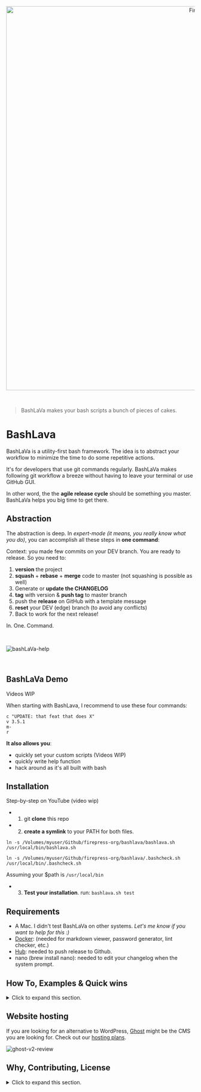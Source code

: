 &nbsp;

<p align="center">
  <a href="https://github.com/firepress-org/bashlava">
    <img src="https://user-images.githubusercontent.com/6694151/74113494-746ee100-4b72-11ea-9601-bd7b1d786b41.jpg" width="1024px" alt="FirePress" />
  </a>
</p>

&nbsp;

> BashLaVa makes your bash scripts a bunch of pieces of cakes.

# BashLava

BashLaVa is a utility-first bash framework. The idea is to abstract your workflow to minimize the time to do some repetitive actions.

It's for developers that use git commands regularly. BashLaVa makes following git workflow a breeze without having to leave your terminal or use GitHub GUI.

In other word, the the **agile release cycle** should be something you master. BashLaVa helps you big time to get there.

## Abstraction

The abstraction is deep. In *expert-mode* *(it means, you really know what you do)*, you can accomplish all these steps in **one command**:

Context: you made few commits on your DEV branch. You are ready to release. So you need to:

1. **version** the project
2. **squash** + **rebase** + **merge** code to master (not squashing is possible as well)
3. Generate or **update the CHANGELOG**
4. **tag** with version & **push tag** to master branch
5. push the **release** on GitHub with a template message
6. **reset** your DEV (edge) branch (to avoid any conflicts)
7. Back to work for the next release!

In. One. Command.

&nbsp;

![bashLaVa-help](https://user-images.githubusercontent.com/6694151/74569005-5ecd3300-4f47-11ea-9cbe-a41466b34229.jpg)

&nbsp;

## BashLaVa Demo

Videos WIP

When starting with BashLava, I recommend to use these four commands:

```
c "UPDATE: that feat that does X"
v 3.5.1
m-
r
```


**It also allows you**:

- quickly set your custom scripts (Videos WIP)
- quickly write help function
- hack around  as it's all built with bash

## Installation

Step-by-step on YouTube (video wip)

- 1) git **clone** this repo

- 2) **create a symlink** to your PATH for both files.

```
ln -s /Volumes/myuser/Github/firepress-org/bashlava/bashlava.sh /usr/local/bin/bashlava.sh

ln -s /Volumes/myuser/Github/firepress-org/bashlava/.bashcheck.sh /usr/local/bin/.bashcheck.sh
```

Assuming your $path is `/usr/local/bin`

- 3) **Test your installation**. run: `bashlava.sh test`

## Requirements

- A Mac. I didn't test BashLaVa on other systems. *Let's me know if you want to help for this :)*
- [Docker](https://docs.docker.com/install/): (needed for markdown viewer, password generator, lint checker, etc.)
- [Hub](https://github.com/github/hub#installation): needed to push release to Github.
- nano (brew install nano): needed to edit your changelog when the system prompt.

## How To, Examples & Quick wins

<details><summary>Click to expand this section.</summary>
<p>

You should use an alias like: `alias uu=bashlava.sh ` (with a space at the end) to really benefit from this app.

**Example**: test

```
$1 value is: test
$2 value is: not-set
$3 value is: not-set

——> Date is: 2020-02-14_10H49s21
——> Run on Darwin (Mac).

——> Hub is installed.
——> Docker version 19.03.5, build 633a0ea is installed.
```

**Example**: push commit

```
bashlava.sh c "README / Add requirement section"

——> ERROR: You must provide a Git message.
```

**Example**: list available functions

```
bashlava.sh list

   Core functions

   Core functions

 c   ...... "commit" all changes + git push | usage: c "FEAT: new rule to avoid this glitch"
 v   ...... "version" update your app | usage: v 1.50.1
 m   ...... "master" (with squash) rebase + merge + update CHANGELOG | usage: m "UPDATE chap 32 + FIX typo"
 m-   ..... "master-" like m but with (no squash) | (no attr)
 r   ...... "release" + push tag + push release on GitHub | (no attr)


   Expert mode

 d   ...... "deploy" all steps (v,m,r) in one command (with squash) | usage: d 3.5.2 "UPDATE chap 32 + FIX typo"
 d-   ..... "deploy" all steps (v,m-,r) in one command (no squash) | usage: d- 3.5.2


   Utilities functions

 ci   ..... "continous integration" CI status from Github Actions (no attr)
 cr   ..... "changelog read" (no attr)
 diff   ... "diff" show me diff in my code (no attr)
 e   ...... "edge" recrete a fresh edge branch from master (no attr)
 gitio   .. "git.io shortner" work only with GitHub repos | usage: shorturl firepress-org ghostfire (opt attr)
 h   ...... "help" alias are also set to: -h, --help, help (no attr)
 hash   ... "hash" Show me the latest hash commit (no attr)
 l   ...... "log" show me the latest commits (no attr)
 list   ... "list" all core functions (no attr)
 log   .... "log" Show me the lastest commits (no attr)
 m-m   .... "master-merge" from edge. Does not update changelog | usage: m- "UPDATE chap 32 + FIX typo"
 mdv   .... "markdown viewer" | usage: mdv README.md
 oe   ..... "out edge" Basic git checkout (no attr)
 om   ..... "out master" Basic git checkout (no attr)
 rr   ..... "release read" Show release from Github (attr is opt)
 s   ...... "status" show me if there is something to commit (no attr)
 sq   ..... "squash" commits | usage: sq 3 "Add fct xyz"
 test   ... "test" test if requirements for bashLaVa are meet (no attr)
 tr   ..... "tag read" tag on master branch (no attr)
 vr   ..... "version read" show app's version from Dockerfile (no attr)


   Accronyms

 attr ==> attribute(s)
 opt ===> optional
 m =====> master branch
 e =====> edge branch (DEV branch if you prefer)
```

</p>
</details>

## Website hosting

If you are looking for an alternative to WordPress, [Ghost](https://firepress.org/en/faq/#what-is-ghost) might be the CMS you are looking for. Check out our [hosting plans](https://firepress.org/en).

![ghost-v2-review](https://user-images.githubusercontent.com/6694151/64218253-f144b300-ce8e-11e9-8d75-312a2b6a3160.gif)


## Why, Contributing, License

<details><summary>Click to expand this section.</summary>
<p>

## Why all this work?

Our [mission](https://firepress.org/en/our-mission/) is to empower freelancers and small organizations to build an outstanding mobile-first website.

Because we believe your website should speak up in your name, we consider our mission completed once your site has become your impresario.

Find me on Twitter [@askpascalandy](https://twitter.com/askpascalandy).

— [The FirePress Team](https://firepress.org/) 🔥📰

## Contributing

The power of communities pull request and forks means that `1 + 1 = 3`. You can help to make this repo a better one! Here is how:

1. Fork it
2. Create your feature branch: `git checkout -b my-new-feature`
3. Commit your changes: `git commit -am 'Add some feature'`
4. Push to the branch: `git push origin my-new-feature`
5. Submit a pull request

Check this post for more details: [Contributing to our Github project](https://pascalandy.com/blog/contributing-to-our-github-project/). Also, by contributing you agree to the [Contributor Code of Conduct on GitHub](https://pascalandy.com/blog/contributor-code-of-conduct-on-github/). 

## License

- This git repo is under the **GNU V3** license. [Find it here](./LICENSE).

</p>
</details>
